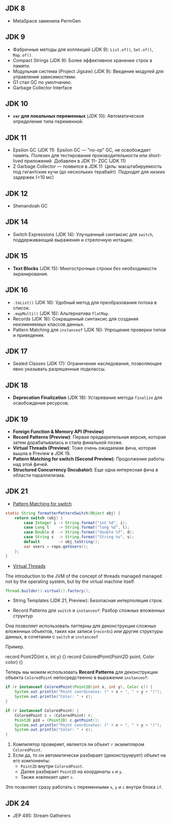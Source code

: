 ## JDK 8

- MetaSpace заменила PermGen

## JDK 9

- Фабричные методы для коллекций (JDK 9): `List.of()`, `Set.of()`, `Map.of()`.
- Compact Strings (JDK 9): Более эффективное хранение строк в памяти.
- Модульная система (Project Jigsaw) (JDK 9): Введение модулей для управления зависимостями.
- G1 стал GC по умолчанию.
- Garbage Collector Interface
## JDK 10

- **`var` для локальных переменных** (JDK 10): Автоматическое определение типа переменной.
## JDK 11

- Epsilon GC (JDK 11)  Epsilon GC — "no-op" GC, не освобождает память  Полезен для тестирования производительности или short-lived приложений  Добавлен в JDK 11- ZGC (JDK 11) 
- Z Garbage Collector — появился в JDK 11  Цель: масштабируемость под гигантские кучи (до нескольких терабайт)  Подходит для низких задержек (<10 мс)
## JDK 12

- Shenandoah GC
## JDK 14

- Switch Expressions (JDK 14): Улучшенный синтаксис для `switch`, поддерживающий выражения и стрелочную нотацию.
## JDK 15

- **Text Blocks** (JDK 15): Многострочные строки без необходимости экранирования.

## JDK 16

- `.toList()` (JDK 16): Удобный метод для преобразования потока в список.
- `.mapMulti()` (JDK 16): Альтернатива `flatMap`.
- Records (JDK 16): Сокращенный синтаксис для создания неизменяемых классов данных.
- Pattern Matching для `instanceof` (JDK 16): Упрощение проверки типов и приведения.

## JDK 17

- Sealed Classes (JDK 17): Ограничение наследования, позволяющее явно указывать разрешенные подклассы.

## JDK 18

- **Deprecation Finalization** (JDK 18): Устаревание метода `finalize` для освобождения ресурсов.
## JDK 19

- **Foreign Function & Memory API (Preview)**
- **Record Patterns (Preview)**: Первая предварительная версия, которая затем дорабатывалась и стала финальной позже.
- **Virtual Threads (Preview)**: Тоже очень ожидаемая фича, которая вышла в Preview в JDK 19.
- **Pattern Matching for switch (Second Preview)**: Продолжение работы над этой фичей.
- **Structured Concurrency (Incubator)**: Еще одна интересная фича в области параллелизма.
## JDK 21

-  [Pattern Matching for switch](https://openjdk.org/jeps/441)

```java
static String formatterPatternSwitch(Object obj) {
    return switch (obj) {
        case Integer i -> String.format("int %d", i);
        case Long l    -> String.format("long %d", l);
        case Double d  -> String.format("double %f", d);
        case String s  -> String.format("String %s", s);
        default        -> obj.toString();
        var users = repo.getUsers();
    };
}
```

- [Virtual Threads](https://openjdk.org/jeps/444)

The introduction to the JVM of the concept of threads managed managed not by the operating system, but by the virtual machine itself.

```java
Thread.builder().virtual().factory();
```

- String Templates (JDK 21, Preview): Безопасная интерполяция строк.

- Record Patterns для `switch` и `instanceof`: Разбор сложных вложенных структур

Она позволяет использовать паттерны для деконструкции сложных вложенных объектов, таких как записи (`records`) или другие структуры данных, в сочетании с `switch` и `instanceof`

Пример.

record Point2D(int x, int y) {}
record ColoredPoint(Point2D point, Color color) {}

Теперь мы можем использовать **Record Patterns** для деконструкции объекта `ColoredPoint` непосредственно в выражении `instanceof`:

```java
if (r instanceof ColoredPoint(Point2D(int x, int y), Color c)) {
    System.out.println("Point coordinates: (" + x + ", " + y + ")");
    System.out.println("Color: " + c);
}

```

```java
if (r instanceof ColoredPoint) {
	ColoredPoint c = (ColoredPoint) r;
	Point2D p2d = (Point2D) c.getPoint();
    System.out.println("Point coordinates: (" + x + ", " + y + ")");
    System.out.println("Color: " + c);
}

```
1. Компилятор проверяет, является ли объект `r` экземпляром `ColoredPoint`.
2. Если да, то он автоматически разбирает (деконструирует) объект на его компоненты:
    - `Point2D` внутри `ColoredPoint`.
    - Далее разбирает `Point2D` на координаты `x` и `y`.
    - Также извлекает цвет `c`.

Это позволяет сразу работать с переменными `x`, `y` и `c` внутри блока `if`.
## JDK 24

- JEP 485: Stream Gatherers